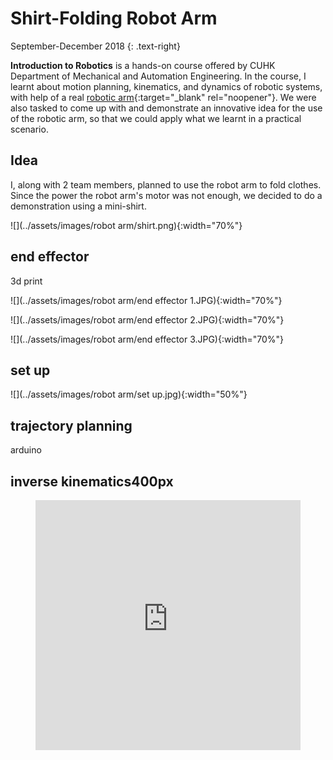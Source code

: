 # Shirt-Folding Robot Arm
September-December 2018 
{: .text-right}

**Introduction to Robotics** is a hands-on course offered by CUHK Department of Mechanical and Automation Engineering. In the course, I learnt about motion planning, kinematics, and dynamics of robotic systems, with help of a real [robotic arm](http://www.cuhk.edu.hk/english/features/darwin-lau.html){:target="_blank" rel="noopener"}. We were also tasked to come up with and demonstrate an innovative idea for the use of the robotic arm, so that we could apply what we learnt in a practical scenario. 

## Idea
I, along with 2 team members, planned to use the robot arm to fold clothes. Since the power the robot arm's motor was not enough, we decided to do a demonstration using a mini-shirt.

![](../assets/images/robot arm/shirt.png){:width="70%"}

## end effector
3d print

![](../assets/images/robot arm/end effector 1.JPG){:width="70%"}

![](../assets/images/robot arm/end effector 2.JPG){:width="70%"}

![](../assets/images/robot arm/end effector 3.JPG){:width="70%"}

## set up
![](../assets/images/robot arm/set up.jpg){:width="50%"}

## trajectory planning
arduino

## inverse kinematics400px

<figure class="video_container">
  <iframe src="https://www.youtube.com/embed/pkln_JUA41Y" frameborder="0" allowfullscreen="true" style="width:100%; height:400px"> </iframe>
</figure>
